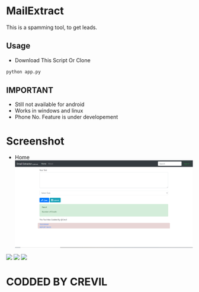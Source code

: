 # MailExtract
This is a spamming tool, to get leads.

## Usage 
+ Download This Script Or Clone
```bash
python app.py
```

## IMPORTANT
+ Still not available for android
+ Works in windows and linux
+ Phone No. Feature is under developement

# Screenshot
+ Home
![](img/screenshot.PNG)



<a href="https://t.me/hackerExploits"><img src="https://img.shields.io/badge/Join-Telegram%20Channel-red.svg?logo=Telegram"></a>
<a href="https://t.me/hacker_Chatroom"><img src="https://img.shields.io/badge/Join-Telegram%20Group-blue.svg?logo=telegram"></a>
<a href="https://t.me/hackerExploits"><img src="https://img.shields.io/badge/Reprt%20Bugs-greeen.svg?logo=Bugs"></a>

# CODDED BY CREVIL
